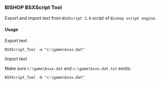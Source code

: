 ### BISHOP BSXScript Tool

Export and import text from `BSXScript 3.0` script of `Bishop script engine`.

#### Usage

Export text

```
BSXScript_Tool -e "c:\game\bsxx.dat"
```

Import text

Make sure `c:\game\bsxx.dat` and `c:\game\bsxx.dat.txt` exists.

```
BSXScript_Tool -b "c:\game\bsxx.dat"
```
